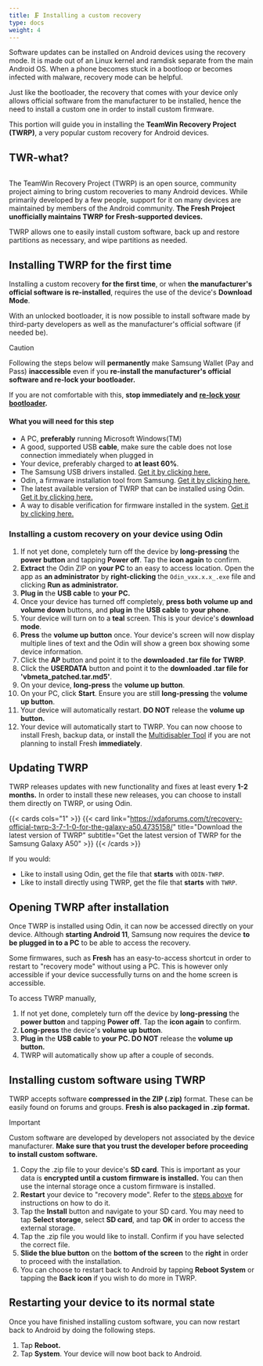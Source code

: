 ```yaml
---
title: 🗜️ Installing a custom recovery
type: docs
weight: 4
---
```


Software updates can be installed on Android devices using the recovery mode. It is made out of an Linux kernel and ramdisk separate from the main Android OS. When a phone becomes stuck in a bootloop or becomes infected with malware, recovery mode can be helpful.

Just like the bootloader, the recovery that comes with your device only allows official software from the manufacturer to be installed, hence the need to install a custom one in order to install custom firmware.

This portion will guide you in installing the **TeamWin Recovery Project (TWRP)**, a very popular custom recovery for Android devices.



## TWR-what?

<figure><img src="../../.gitbook/assets/image (1).png" alt=""><figcaption></figcaption></figure>

The TeamWin Recovery Project (TWRP) is an open source, community project aiming to bring custom recoveries to many Android devices. While primarily developed by a few people, support for it on many devices are maintained by members of the Android community. **The Fresh Project unofficially maintains TWRP for Fresh-supported devices.**

TWRP allows one to easily install custom software, back up and restore partitions as necessary, and wipe partitions as needed.



## Installing TWRP for the first time

Installing a custom recovery **for the first time**, or when **the manufacturer's official software is re-installed**, requires the use of the device's **Download Mode**.

With an unlocked bootloader, it is now possible to install software made by third-party developers as well as the manufacturer's official software (if needed be).

> [!CAUTION]
> Following the steps below will **permanently** make Samsung Wallet (Pay and Pass) **inaccessible** even if you **re-install the manufacturer's official software and re-lock your bootloader.**
> 
> If you are not comfortable with this, **stop immediately and** [**re-lock your bootloader**](../unlocking-the-bootloader#re-locking-the-devices-bootloader)**.**

#### What you will need for this step

* A PC, **preferably** running Microsoft Windows(TM)
* A good, supported USB **cable**, make sure the cable does not lose connection immediately when plugged in
* Your device, preferably charged to **at least 60%**.
* The Samsung USB drivers installed. [Get it by clicking here.](https://developer.samsung.com/android-usb-driver)
* Odin, a firmware installation tool from Samsung. [Get it by clicking here.](https://dl2018.sammobile.com/Odin.zip)
* The latest available version of TWRP that can be installed using Odin. [Get it by clicking here.](https://drive.google.com/file/d/1XXnGHajLWNU7UeF6UduATE6qH19_qJ8N/view?usp=sharing)
* A way to disable verification for firmware installed in the system. [Get it by clicking here.](https://drive.google.com/file/d/1kMFnVKTR3uk1o4SQcEG9f353eu-FRkz7/view)

### Installing a custom recovery on your device using Odin

1. If not yet done, completely turn off the device by **long-pressing** the **power button** and tapping **Power off**. Tap the **icon again** to confirm.
2. **Extract** the Odin ZIP on **your PC** to an easy to access location. Open the app as **an administrator** by **right-clicking** the `Odin_vxx.x.x_.exe` file and clicking **Run as administrator.**&#x20;
3. **Plug in** the **USB cable** to **your PC.**
4. Once your device has turned off completely, **press both** **volume up and volume down** buttons, and **plug in** the **USB cable** to **your phone**.
5. Your device will turn on to a **teal** screen. This is your device's **download mode**.
6. **Press** the **volume up button** once. Your device's screen will now display multiple lines of text and the Odin will show a green box showing some device information.
7. Click the **AP** button and point it to the **downloaded .tar file for TWRP**.
8. Click the **USERDATA** button and point it to the **downloaded .tar file for 'vbmeta_patched.tar.md5'**.
9. On your device, **long-press** the **volume up button**.
10. On your PC, click **Start**. Ensure you are still **long-pressing** the **volume up button**.
11. Your device will automatically restart. **DO NOT** release the **volume up button.**
12. Your device will automatically start to TWRP. You can now choose to install Fresh, backup data, or install the [Multidisabler Tool](https://forum.xda-developers.com/t/pie-10-11-system-as-root-multidisabler-disables-encryption-vaultkeeper-auto-flash-of-stock-recovery-proca-wsm-cass-etc.3919714/) if you are not planning to install Fresh **immediately**.



## Updating TWRP

TWRP releases updates with new functionality and fixes at least every **1-2 months.** In order to install these new releases, you can choose to install them directly on TWRP, or using Odin.

{{< cards cols="1" >}}
  {{< card link="https://xdaforums.com/t/recovery-official-twrp-3-7-1-0-for-the-galaxy-a50.4735158/" title="Download the latest version of TWRP" subtitle="Get the latest version of TWRP for the Samsung Galaxy A50" >}}
{{< /cards >}}

If you would:

* Like to install using Odin, get the file that **starts** with `ODIN-TWRP`.
* Like to install directly using TWRP, get the file that **starts** with `TWRP`.



## Opening TWRP after installation

Once TWRP is installed using Odin, it can now be accessed directly on your device. Although **starting Android 11**, Samsung now requires the device **to be plugged in to a PC** to be able to access the recovery.

Some firmwares, such as **Fresh** has an easy-to-access shortcut in order to restart to "recovery mode" without using a PC. This is however only accessible if your device successfully turns on and the home screen is accessible.

To access TWRP manually,

1. If not yet done, completely turn off the device by **long-pressing** the **power button** and tapping **Power off**. Tap the **icon again** to confirm.
2. **Long-press** the device's **volume up button**.
3. **Plug in** the **USB cable** to **your PC. DO NOT** release the **volume up button.**
4. TWRP will automatically show up after a couple of seconds.



## Installing custom software using TWRP

TWRP accepts software **compressed in the ZIP (.zip)** format. These can be easily found on forums and groups. **Fresh is also packaged in .zip format.**

> [!IMPORTANT]
> Custom software are developed by developers not associated by the device manufacturer. **Make sure that you trust the developer before proceeding to install custom software.**

1. Copy the .zip file to your device's **SD card**. This is important as your data is **encrypted until a custom firmware is installed.** You can then use the internal storage once a custom firmware is installed.
2. **Restart** your device to "recovery mode". Refer to the [steps above](installing-a-custom-recovery.md#opening-twrp-after-installation) for instructions on how to do it.
3. Tap the **Install** button and navigate to your SD card. You may need to tap **Select storage**, select **SD card**, and tap **OK** in order to access the external storage.
4. Tap the .zip file you would like to install. Confirm if you have selected the correct file.
5. **Slide the blue button** on the **bottom of the screen** to the **right** in order to proceed with the installation.
6. You can choose to restart back to Android by tapping **Reboot System** or tapping the **Back icon** if you wish to do more in TWRP.



## Restarting your device to its normal state

Once you have finished installing custom software, you can now restart back to Android by doing the following steps.

1. Tap **Reboot.**
2. Tap **System**. Your device will now boot back to Android.

